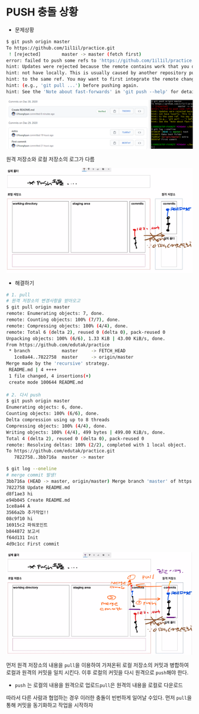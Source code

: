 # PUSH 충돌 상황

- 문제상황

```bash
$ git push origin master
To https://github.com/1il1il/practice.git
 ! [rejected]        master -> master (fetch first)
error: failed to push some refs to 'https://github.com/1il1il/practice.git'
hint: Updates were rejected because the remote contains work that you do
hint: not have locally. This is usually caused by another repository pushing
hint: to the same ref. You may want to first integrate the remote changes
hint: (e.g., 'git pull ...') before pushing again.
hint: See the 'Note about fast-forwards' in 'git push --help' for details
```

![image-20201230104617833](md-images/image-20201230104617833.png)

원격 저장소와 로컬 저장소의 로그가 다름

![image-20201230105031127](md-images/image-20201230105031127.png)

- 해결하기

```bash
# 1. pull
# 원격 저장소의 변경사항을 받아오고
$ git pull origin master
remote: Enumerating objects: 7, done.
remote: Counting objects: 100% (7/7), done.
remote: Compressing objects: 100% (4/4), done.
remote: Total 6 (delta 2), reused 0 (delta 0), pack-reused 0
Unpacking objects: 100% (6/6), 1.33 KiB | 43.00 KiB/s, done.
From https://github.com/edutak/practice
 * branch            master     -> FETCH_HEAD
   1ce8a44..7822758  master     -> origin/master
Merge made by the 'recursive' strategy.
 README.md | 4 ++++
 1 file changed, 4 insertions(+)
 create mode 100644 README.md

# 2. 다시 push
$ git push origin master
Enumerating objects: 6, done.
Counting objects: 100% (6/6), done.
Delta compression using up to 8 threads
Compressing objects: 100% (4/4), done.
Writing objects: 100% (4/4), 499 bytes | 499.00 KiB/s, done.
Total 4 (delta 2), reused 0 (delta 0), pack-reused 0
remote: Resolving deltas: 100% (2/2), completed with 1 local object.
To https://github.com/edutak/practice.git
   7822758..3bb716a  master -> master
```

```bash
$ git log --oneline
# merge commit 발생!
3bb716a (HEAD -> master, origin/master) Merge branch 'master' of https://github.com/edutak/practice
7822758 Update README.md
d8f1ae3 hi
e94b045 Create README.md
1ce8a44 A
3566a2b 추가작업!!
08c9f10 hi
16915c2 파워포인트
b844872 보고서
f64d131 Init
4d9c1cc First commit
```

![image-20201230105244387](md-images/image-20201230105244387.png)

먼저 원격 저장소의 내용을 `pull`을 이용하여 가져온뒤 로컬 저장소의 커밋과 병합하여 로컬과 원격의 커밋을 일치 시킨다. 이후 로컬의 커밋을 다시 원격으로 `push`해야 한다.

- `push` 는 로컬의 내용을 원격으로 업로드`pull`은 원격의 내용을 로컬로 다운로드

따라서 다른 사람과 협업하는 경우 이러한 충돌이 빈번하게 일어날 수있다. 먼저 `pull`을 통해 커밋을 동기화하고 작업을 시작하자
